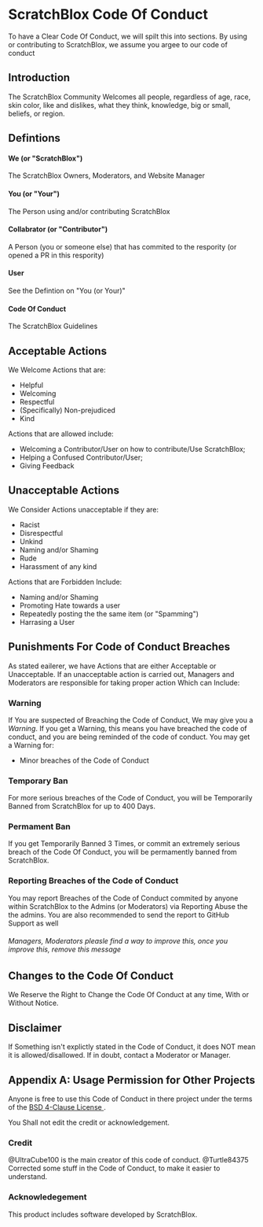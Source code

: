 # ScratchBlox Code Of Conduct
To have a Clear Code Of Conduct, we will spilt this into sections. By using or contributing to ScratchBlox, we assume you
argee to our code of conduct


## Introduction
The ScratchBlox Community Welcomes all people, regardless of age, race, skin color, like and dislikes, what they think, knowledge, big or small, beliefs, or region.

## Defintions
#### We (or "ScratchBlox")
The ScratchBlox Owners, Moderators, and Website Manager
#### You (or "Your")
The Person using and/or contributing ScratchBlox
#### Collabrator (or "Contributor")
A Person (you or someone else) that has commited to the respority (or opened a PR in this respority)
#### User
See the Defintion on "You (or Your)"
#### Code Of Conduct
The ScratchBlox Guidelines

## Acceptable Actions
We Welcome Actions that are:
- Helpful
- Welcoming
- Respectful
- (Specifically) Non-prejudiced
- Kind

Actions that are allowed include:
- Welcoming a Contributor/User on how to contribute/Use ScratchBlox;
- Helping a Confused Contributor/User;
- Giving Feedback

## Unacceptable Actions
We Consider Actions unacceptable if they are:
- Racist
- Disrespectful
- Unkind
- Naming and/or Shaming
- Rude
- Harassment of any kind

Actions that are Forbidden Include:
- Naming and/or Shaming
- Promoting Hate towards a user
- Repeatedly posting the the same item (or "Spamming")
- Harrasing a User

## Punishments For Code of Conduct Breaches
As stated eailerer, we have Actions that are either Acceptable or Unacceptable. If an unacceptable action is carried out, Managers and
Moderators are responsible for taking proper action Which can Include:
### Warning
If You are suspected of Breaching the Code of Conduct, We may give you a _Warning_. If you get a Warning, this means you have breached 
the code of conduct, and you are being reminded of the code of conduct. 
You may get a Warning for:
- Minor breaches of the Code of Conduct
### Temporary Ban
For more serious breaches of the Code of Conduct, you will be Temporarily Banned from ScratchBlox for up to 400 Days.
### Permament Ban
If you get Temporarily Banned 3 Times, or commit an extremely serious breach of the Code Of Conduct, you will be permamently banned from ScratchBlox.

### Reporting Breaches of the Code of Conduct
You may report Breaches of the Code of Conduct commited by anyone within ScratchBlox to the Admins (or Moderators) via Reporting Abuse the the admins. You are also recommended to send the report to GitHub Support as well 
###### Managers, Moderators pleasle find a way to improve this, once you improve this, remove this message
## Changes to the Code Of Conduct
We Reserve the Right to Change the Code Of Conduct at any time, With or Without Notice.
## Disclaimer
If Something isn't explictly stated in the Code of Conduct, it does NOT mean it is allowed/disallowed. If in doubt, contact a
Moderator or Manager.

## Appendix A: Usage Permission for Other Projects
Anyone is free to use this Code of Conduct in there project under the terms of the <a href = "https://github.com/scratchblox/scratchblox.github.io/blob/main/LICENSE"> BSD 4-Clause License </a>.

You Shall not edit the credit or acknowledgement.
### Credit
@UltraCube100 is the main creator of this code of conduct. @Turtle84375 Corrected some stuff in the Code of Conduct, to make it easier to understand.
### Acknowledegement
This product includes software developed by ScratchBlox.
